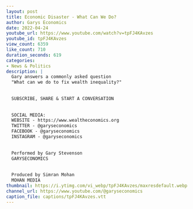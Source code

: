 ```yaml
---
layout: post
title: Economic Disaster - What Can We Do?
author: Garys Economics
date: 2022-04-24
youtube_url: https://www.youtube.com/watch?v=tpFJ4KAvzes
youtube_id: tpFJ4KAvzes
view_count: 6359
like_count: 710
duration_seconds: 619
categories:
- News & Politics
description: |
  Gary answers a commonly asked question
  "What can we do to fix wealth inequality?"
  
  
  SUBSCRIBE, SHARE & START A CONVERSATION
  
  
  SOCIAL MEDIA:
  WEBSITE - https://www.wealtheconomics.org
  TWITTER - @garyseconomics
  FACEBOOK - @garyseconomics
  INSTAGRAM - @garyseconomics
  
  
  Performed by Gary Stevenson
  GARYSECONOMICS
  
  
  Produced by Simran Mohan
  MOHAN MEDIA
thumbnail: https://i.ytimg.com/vi_webp/tpFJ4KAvzes/maxresdefault.webp
channel_url: https://www.youtube.com/@garyseconomics
caption_file: captions/tpFJ4KAvzes.vtt
---
```

